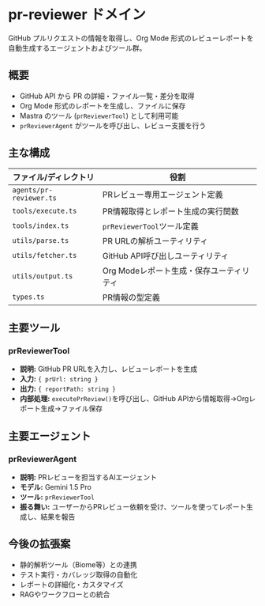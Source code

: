 # pr-reviewer ドメイン

GitHub プルリクエストの情報を取得し、Org Mode 形式のレビューレポートを自動生成するエージェントおよびツール群。

## 概要

- GitHub API から PR の詳細・ファイル一覧・差分を取得
- Org Mode 形式のレポートを生成し、ファイルに保存
- Mastra のツール (`prReviewerTool`) として利用可能
- `prReviewerAgent` がツールを呼び出し、レビュー支援を行う

## 主な構成

| ファイル/ディレクトリ | 役割 |
|-----------------------|-------|
| `agents/pr-reviewer.ts` | PRレビュー専用エージェント定義 |
| `tools/execute.ts`      | PR情報取得とレポート生成の実行関数 |
| `tools/index.ts`        | `prReviewerTool`ツール定義 |
| `utils/parse.ts`        | PR URLの解析ユーティリティ |
| `utils/fetcher.ts`      | GitHub API呼び出しユーティリティ |
| `utils/output.ts`       | Org Modeレポート生成・保存ユーティリティ |
| `types.ts`              | PR情報の型定義 |

## 主要ツール

### prReviewerTool

- **説明:** GitHub PR URLを入力し、レビューレポートを生成
- **入力:** `{ prUrl: string }`
- **出力:** `{ reportPath: string }`
- **内部処理:** `executePrReview()`を呼び出し、GitHub APIから情報取得→Orgレポート生成→ファイル保存

## 主要エージェント

### prReviewerAgent

- **説明:** PRレビューを担当するAIエージェント
- **モデル:** Gemini 1.5 Pro
- **ツール:** `prReviewerTool`
- **振る舞い:** ユーザーからPRレビュー依頼を受け、ツールを使ってレポート生成し、結果を報告

## 今後の拡張案

- 静的解析ツール（Biome等）との連携
- テスト実行・カバレッジ取得の自動化
- レポートの詳細化・カスタマイズ
- RAGやワークフローとの統合
